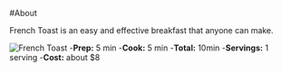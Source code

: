 #About

French Toast is an easy and effective breakfast that anyone can make.

![French Toast](https://iheartrecipes.com/wp-content/uploads/2015/03/IMG_9151-1.jpg)
-**Prep:** 5 min
-**Cook:** 5 min
-**Total:** 10min
-**Servings:** 1 serving
-**Cost:** about $8

